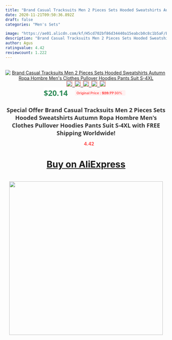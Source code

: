 ```yaml
---
title: "Brand Casual Tracksuits Men 2 Pieces Sets Hooded Sweatshirts Autumn Ropa Hombre Men's Clothes Pullover Hoodies Pants Suit S-4XL"
date: 2020-11-21T09:50:36.892Z
draft: false
categories: "Men's Sets"

image: "https://ae01.alicdn.com/kf/H5cd702bf86d34440a15eabcb0c8c1b5aF/Brand-Casual-Tracksuits-Men-2-Pieces-Sets-Hooded-Sweatshirts-Autumn-Ropa-Hombre-Men-s-Clothes-Pullover.jpg"
description: "Brand Casual Tracksuits Men 2 Pieces Sets Hooded Sweatshirts Autumn Ropa Hombre Men's Clothes Pullover Hoodies Pants Suit S-4XL"
author: Agus
ratingvalue: 4.42
reviewcount: 1.222
---
```

<br>
<div style="text-align: center;">
<a href="https://s.click.aliexpress.com/e/_AZSkhr" target="_blank" rel="nofollow noopener noreferrer"><img alt="Brand Casual Tracksuits Men 2 Pieces Sets Hooded Sweatshirts Autumn Ropa Hombre Men's Clothes Pullover Hoodies Pants Suit S-4XL" class="magnifier-image" src="https://ae01.alicdn.com/kf/H5cd702bf86d34440a15eabcb0c8c1b5aF/Brand-Casual-Tracksuits-Men-2-Pieces-Sets-Hooded-Sweatshirts-Autumn-Ropa-Hombre-Men-s-Clothes-Pullover.jpg_640x640.jpg">
<br>
<img style="border:1px solid salmon" src="https://ae01.alicdn.com/kf/H5cd702bf86d34440a15eabcb0c8c1b5aF/Brand-Casual-Tracksuits-Men-2-Pieces-Sets-Hooded-Sweatshirts-Autumn-Ropa-Hombre-Men-s-Clothes-Pullover.jpg_120x120.jpg">&nbsp;&nbsp;<img style="border:1px solid salmon" src="https://ae01.alicdn.com/kf/Hc4b2843c388546979dc1d069a5226abf6/Brand-Casual-Tracksuits-Men-2-Pieces-Sets-Hooded-Sweatshirts-Autumn-Ropa-Hombre-Men-s-Clothes-Pullover.jpg_120x120.jpg">&nbsp;&nbsp;<img style="border:1px solid salmon" src="https://ae01.alicdn.com/kf/Hbdb112a8bd3f4083bd20fb6abab9c9130/Brand-Casual-Tracksuits-Men-2-Pieces-Sets-Hooded-Sweatshirts-Autumn-Ropa-Hombre-Men-s-Clothes-Pullover.jpg_120x120.jpg">&nbsp;&nbsp;<img style="border:1px solid salmon" src="https://ae01.alicdn.com/kf/Hbb465365fdbc45bdbe33be731c6c7e02l/Brand-Casual-Tracksuits-Men-2-Pieces-Sets-Hooded-Sweatshirts-Autumn-Ropa-Hombre-Men-s-Clothes-Pullover.jpg_120x120.jpg">&nbsp;&nbsp;<img style="border:1px solid salmon" src="https://ae01.alicdn.com/kf/H63f1b304065a433e9b05ba2c0b008240H/Brand-Casual-Tracksuits-Men-2-Pieces-Sets-Hooded-Sweatshirts-Autumn-Ropa-Hombre-Men-s-Clothes-Pullover.jpg_120x120.jpg"></a></div><br0>
<div style="text-align: center;"><span style="background-color: white; border: 0px; box-sizing: border-box; color: seagreen; display: inline-block; font-family: &quot;open sans&quot; , &quot;arial&quot; , &quot;helvetica&quot; , sans-serif , &quot;heiti&quot;; font-size: 24px; font-stretch: inherit; font-weight: 700; line-height: inherit; margin: 0px 10px 0px 0px; padding: 0px; vertical-align: middle;">$20.14 </span>
<span style="background: rgb(255 , 241 , 241); border-radius: 3px; border: 0px; box-sizing: border-box; color: #ff4747; display: inline-block; font-family: inherit; font-size: 12px; font-stretch: inherit; font-style: inherit; font-variant: inherit; font-weight: 600; line-height: inherit; margin: 0px; padding: 2px 5px; transform: scale(0.9); vertical-align: middle;">Original Price : <b style="text-decoration: line-through;">$28.77 </b> 30%&nbsp;&nbsp;</span></div>
<h1 style="color: #333333; display: inline-block; font-family: &quot;open sans&quot; , &quot;arial&quot; , &quot;helvetica&quot; , sans-serif , &quot;heiti&quot;; font-size: 18px; font-stretch: inherit; font-weight: 700; text-align: center;">Special Offer Brand Casual Tracksuits Men 2 Pieces Sets Hooded Sweatshirts Autumn Ropa Hombre Men's Clothes Pullover Hoodies Pants Suit S-4XL with FREE Shipping Worldwide!</h1>
<div style="color: #ff4747; text-align: center;">
<img src="https://4.bp.blogspot.com/-M0ZcTcb-5uY/XleCXlxnR4I/AAAAAAAAAEc/OrjgMkXV1oMQFaCRZj5HQwOCBcu3w1FegCPcBGAYYCw/s1600/star.png" style="height: 15px;">&nbsp;<b>4.42</b></div>
<div class="button_cont" align="center"><a class="buynow_a" href="https://s.click.aliexpress.com/e/_AZSkhr" target="_blank" rel="nofollow noopener noreferrer"><H1>Buy on AliExpress</H1></a></div><br>
<div class="separator" style="clear: both; text-align: center;">
<img src="https://lh3.googleusercontent.com/-pTy5HemUv9M/XlePHvY0dAI/AAAAAAAAAE4/0nX5iRUoIWY8eMW9Dpxeirr157OZliDIgCLcBGAsYHQ/s1600/badge.gif" width="480">
</div>
